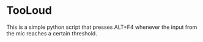 # TooLoud
This is a simple python script that presses ALT+F4 whenever the input from the mic reaches a certain threshold.
